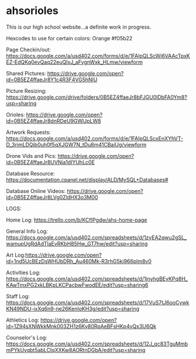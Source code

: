 # ahsorioles
This is our high school website...a definite work in progress.

Hexcodes to use for certain colors:
Orange #f05b22

Page Checkin/out: https://docs.google.com/a/usd402.com/forms/d/e/1FAIpQLScWi6VAAcTpxKEZ-EdQKq0evQaq22euQIxJ_aFvgnWxk_HLmw/viewform

Shared Pictures: https://drive.google.com/open?id=0B5EZ4ffaeJr8Y1c4R3F4VG5hNlU

Picture Resizing: https://drive.google.com/drive/folders/0B5EZ4ffaeJr8bFJGU0lDbFA0Ym8?usp=sharing

Orioles: https://drive.google.com/open?id=0B5EZ4ffaeJr8dnRDeU9GWlJpLW8

Artwork Requests: https://docs.google.com/a/usd402.com/forms/d/e/1FAIpQLScxEnXYhVT-D_3rimLDQjb0uh0f5qXJGW7N_tDu8m41CBaiUg/viewform

Drone Vids and Pics: https://drive.google.com/open?id=0B5EZ4ffaeJr8UVNia1dIYUhLc0E

Database Resource: https://documentation.cpanel.net/display/ALD/MySQL+Databases#

Database Online Videos: https://drive.google.com/open?id=0B5EZ4ffaeJr8LVg0ZldHX3o3M00

LOGS:

Home Log: https://trello.com/b/KCfIPgdw/ahs-home-page

General Info Log: https://docs.google.com/a/usd402.com/spreadsheets/d/1zyEA2qwu2gSL_wamupUgRdAdTlaEvRKbH85Hw_GT7hw/edit?usp=sharing

Art Log:https://drive.google.com/open?id=1nd5UcBEzDsWHUbDRh_Au460Mk-R3rhG5ki966plm8v0 

Activities Log: https://docs.google.com/a/usd402.com/spreadsheets/d/1jnyhgBEyKPq8H_KAwTmxPG2xkLBKpLKCPacbwFwodEE/edit?usp=sharing6

Staff Log: https://docs.google.com/a/usd402.com/spreadsheets/d/17VuS7tJ6ooCywkKN49NDU-ixXq6n9-ne26KenIoKH3g/edit?usp=sharing

Athletics Log: https://drive.google.com/open?id=1Z94sXNWkkMnk003ZH1z6Ky80RpAeBFsHKp4yQx3U6Qk

Counselor's Log: https://docs.google.com/a/usd402.com/spreadsheets/d/12J_qc83TguMmbmPYkUyqbt5abLCIqXXKw8AORtnDGbA/edit?usp=sharing
